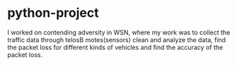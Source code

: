 # python-project
I worked on contending adversity in WSN, where my work was to collect the traffic data through telosB motes(sensors) clean and analyze the data, find the packet loss for different kinds of vehicles and find the accuracy of the packet loss.
